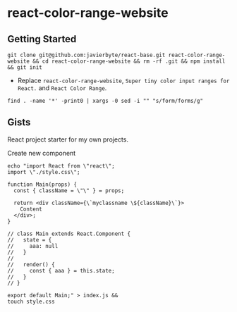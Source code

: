 # react-color-range-website

## Getting Started

```
git clone git@github.com:javierbyte/react-base.git react-color-range-website && cd react-color-range-website && rm -rf .git && npm install && git init
```

- Replace `react-color-range-website`,
  `Super tiny color input ranges for React.` and `React Color Range`.

```
find . -name '*' -print0 | xargs -0 sed -i "" "s/form/forms/g"
```

## Gists

React project starter for my own projects.

Create new component

```
echo "import React from \"react\";
import \"./style.css\";

function Main(props) {
  const { className = \"\" } = props;

  return <div className={\`myclassname \${className}\`}>
    Content
  </div>;
}

// class Main extends React.Component {
//   state = {
//     aaa: null
//   }
//
//   render() {
//     const { aaa } = this.state;
//   }
// }

export default Main;" > index.js &&
touch style.css
```
